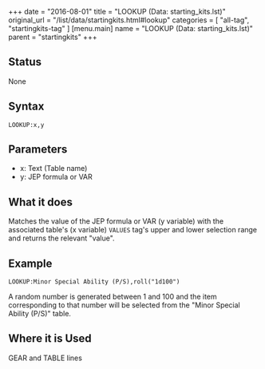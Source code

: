 +++
date = "2016-08-01"
title = "LOOKUP (Data: starting_kits.lst)"
original_url = "/list/data/startingkits.html#lookup"
categories = [ "all-tag", "startingkits-tag" ]
[menu.main]
    name = "LOOKUP (Data: starting_kits.lst)"
    parent = "startingkits"
+++

## Status

None

## Syntax

`LOOKUP:x,y`

## Parameters

-   x: Text (Table name)
-   y: JEP formula or VAR



What it does
------------

Matches the value of the JEP formula or VAR (y variable) with the
associated table's (x variable) `VALUES` tag's upper and lower selection
range and returns the relevant "value".

Example
-------

`LOOKUP:Minor Special Ability (P/S),roll("1d100")`

A random number is generated between 1 and 100 and the item
corresponding to that number will be selected from the "Minor Special
Ability (P/S)" table.

Where it is Used
----------------

GEAR and TABLE lines

